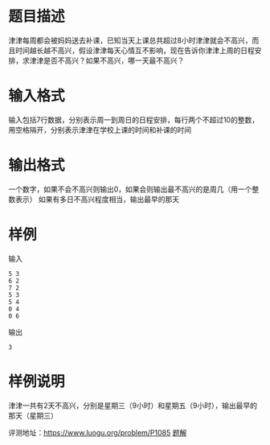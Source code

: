 # 题目描述

津津每周都会被妈妈送去补课，已知当天上课总共超过8小时津津就会不高兴，而且时间越长越不高兴，假设津津每天心情互不影响，现在告诉你津津上周的日程安排，求津津是否不高兴？如果不高兴，哪一天最不高兴？

# 输入格式

输入包括7行数据，分别表示周一到周日的日程安排，每行两个不超过10的整数，用空格隔开，分别表示津津在学校上课的时间和补课的时间

# 输出格式

一个数字，如果不会不高兴则输出0，如果会则输出最不高兴的是周几（用一个整数表示）
如果有多日不高兴程度相当，输出最早的那天

# 样例

输入
```
5 3
6 2
7 2
5 3
5 4
0 4
0 6
```
输出
```
3
```

# 样例说明

津津一共有2天不高兴，分别是星期三（9小时）和星期五（9小时），输出最早的那天（星期三）

评测地址：https://www.luogu.org/problem/P1085
[题解](/不高兴的津津题解.md)